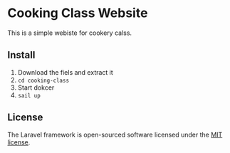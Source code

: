 # Cooking Class Website

This is a simple webiste for cookery calss.

## Install

1. Download the fiels and extract it
2. `cd cooking-class`
3. Start dokcer
4. `sail up`

## License

The Laravel framework is open-sourced software licensed under the [MIT license](https://opensource.org/licenses/MIT).
